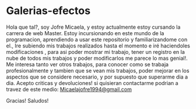 # Galerias-efectos
Hola que tal?, soy Jofre  Micaela, y estoy actualmente estoy cursando la carrera de web Master.
Estoy incursionando en este mundo de la programacion, aprendiendo a usar este repositorio y familiarizandome con el.,
Ire subiendo mis trabajos realizados hasta el momento e iré haciendoles modificaciones , para asi poder mostrar mi trabajo,
tener un registro en la nube de todos mis trabajos y  poder modificarlos me parece lo mas genial!.
Me interesa tanto ver otros trabajos, para conocer como se trabaja profesionalmente  y tambien que se vean mis trabajos, poder mejorar en los aspectos que se considere necesario, y por supuesto que superarme dia a dia.
Acepto criticas y devoluciones!
si quisieran contactarme podrian a travez de este medio:
Micaelajofre1994@gmail.com

Gracias! Saludos!
